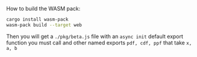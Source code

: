 
How to build the WASM pack:

```sh
cargo install wasm-pack
wasm-pack build --target web
```

Then you will get a `./pkg/beta.js` file with an `async init` default export function you must call and other named exports `pdf, cdf, ppf` that take `x, a, b`
